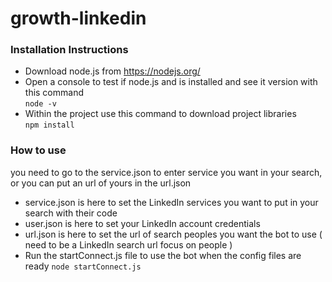 # growth-linkedin

### Installation Instructions

- Download node.js from https://nodejs.org/
- Open a console to test if node.js and is installed and see it version with this command    
        `node -v`
- Within the project use this command to download project libraries   
        `npm install`

### How to use

you need to go to the service.json to enter service you want in your search, or
you can put an url of yours in the url.json 

- service.json is here to set the LinkedIn services you want to put in your search with their code
- user.json is here to set your LinkedIn account credentials
- url.json is here to set the url of search peoples you want the bot to use
  ( need to be a LinkedIn search url focus on people )
- Run the startConnect.js file to use the bot when the config files are ready
        `node startConnect.js`